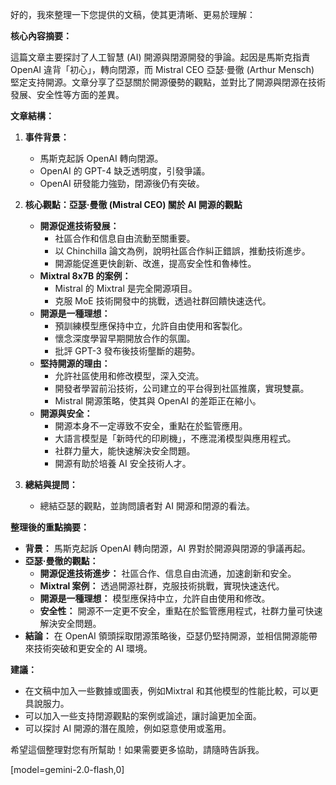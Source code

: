 好的，我來整理一下您提供的文稿，使其更清晰、更易於理解：

**核心內容摘要：**

這篇文章主要探討了人工智慧 (AI) 開源與閉源開發的爭論。起因是馬斯克指責 OpenAI 違背「初心」，轉向閉源，而 Mistral CEO 亞瑟·曼徹 (Arthur Mensch) 堅定支持開源。文章分享了亞瑟關於開源優勢的觀點，並對比了開源與閉源在技術發展、安全性等方面的差異。

**文章結構：**

1.  **事件背景：**
    *   馬斯克起訴 OpenAI 轉向閉源。
    *   OpenAI 的 GPT-4 缺乏透明度，引發爭議。
    *   OpenAI 研發能力強勁，閉源後仍有突破。

2.  **核心觀點：亞瑟·曼徹 (Mistral CEO) 關於 AI 開源的觀點**

    *   **開源促進技術發展：**
        *   社區合作和信息自由流動至關重要。
        *   以 Chinchilla 論文為例，說明社區合作糾正錯誤，推動技術進步。
        *   開源能促進更快創新、改進，提高安全性和魯棒性。
    *   **Mixtral 8x7B 的案例：**
        *   Mistral 的 Mixtral 是完全開源項目。
        *   克服 MoE 技術開發中的挑戰，透過社群回饋快速迭代。
    *   **開源是一種理想：**
        *   預訓練模型應保持中立，允許自由使用和客製化。
        *   懷念深度學習早期開放合作的氛圍。
        *   批評 GPT-3 發布後技術壟斷的趨勢。
    *   **堅持開源的理由：**
        *   允許社區使用和修改模型，深入交流。
        *   開發者學習前沿技術，公司建立的平台得到社區推廣，實現雙贏。
        *   Mistral 開源策略，使其與 OpenAI 的差距正在縮小。
    *   **開源與安全：**
        *   開源本身不一定導致不安全，重點在於監管應用。
        *   大語言模型是「新時代的印刷機」，不應混淆模型與應用程式。
        *   社群力量大，能快速解決安全問題。
        *   開源有助於培養 AI 安全技術人才。

3.  **總結與提問：**
    *   總結亞瑟的觀點，並詢問讀者對 AI 開源和閉源的看法。

**整理後的重點摘要：**

*   **背景：** 馬斯克起訴 OpenAI 轉向閉源，AI 界對於開源與閉源的爭議再起。
*   **亞瑟·曼徹的觀點：**
    *   **開源促進技術進步：** 社區合作、信息自由流通，加速創新和安全。
    *   **Mixtral 案例：** 透過開源社群，克服技術挑戰，實現快速迭代。
    *   **開源是一種理想：** 模型應保持中立，允許自由使用和修改。
    *   **安全性：** 開源不一定更不安全，重點在於監管應用程式，社群力量可快速解決安全問題。
*   **結論：** 在 OpenAI 領頭採取閉源策略後，亞瑟仍堅持開源，並相信開源能帶來技術突破和更安全的 AI 環境。

**建議：**

*   在文稿中加入一些數據或圖表，例如Mixtral 和其他模型的性能比較，可以更具說服力。
*   可以加入一些支持閉源觀點的案例或論述，讓討論更加全面。
*   可以探討 AI 開源的潛在風險，例如惡意使用或濫用。

希望這個整理對您有所幫助！如果需要更多協助，請隨時告訴我。

[model=gemini-2.0-flash,0]
